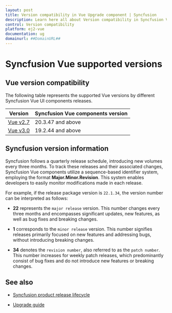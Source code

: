 ```yaml
---
layout: post
title: Version compatibility in Vue Upgrade component | Syncfusion
description: Learn here all about Version compatibility in Syncfusion Vue Upgrade component of Syncfusion Essential JS 2 and more.
control: Version compatibility 
platform: ej2-vue
documentation: ug
domainurl: ##DomainURL##
---
```


# Syncfusion Vue supported versions

## Vue version compatibility

The following table represents the supported Vue versions by different Syncfusion Vue UI components releases.

| Version | Syncfusion Vue components version |
| ------------- | ------------- |
|[Vue v2.7](https://blog.vuejs.org/posts/vue-2-7-naruto.html) | 20.3.47 and above |
|[Vue v3.0](https://blog.vuejs.org/posts/vue-3-as-the-new-default.html) | 19.2.44 and above |

## Syncfusion version information

Syncfusion follows a quarterly release schedule, introducing new volumes every three months. To track these releases and their associated changes, Syncfusion Vue components utilize a sequence-based identifier system, employing the format **Major.Minor.Revision**. This system enables developers to easily monitor modifications made in each release.

For example, if the release package version is `22.1.34`, the version number can be interpreted as follows:

* **22** represents the `major release` version. This number changes every three months and encompasses significant updates, new features, as well as bug fixes and breaking changes.

* **1** corresponds to the `minor release` version. This number signifies releases primarily focused on new features and addressing bugs, without introducing breaking changes.

* **34** denotes the `revision number`, also referred to as the `patch number`. This number increases for weekly patch releases, which predominantly consist of bug fixes and do not introduce new features or breaking changes.

## See also

* [Syncfusion product release lifecycle](https://www.syncfusion.com/support/product-lifecycle/estudio)

* [Upgrade guide](https://help.syncfusion.com/upgrade-guide/vue-ui-components)
